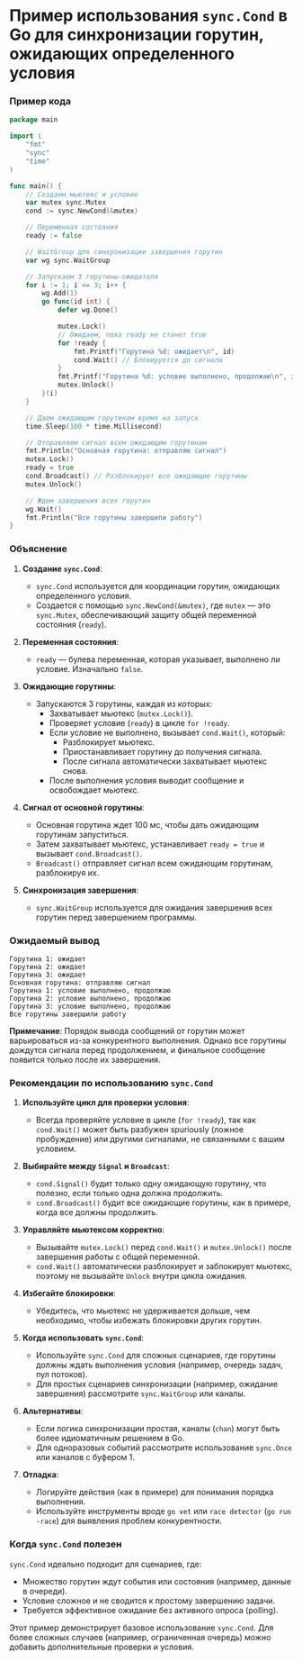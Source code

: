 # Пример использования `sync.Cond` в Go для синхронизации горутин, ожидающих определенного условия
### Пример кода

```go
package main

import (
	"fmt"
	"sync"
	"time"
)

func main() {
	// Создаем мьютекс и условие
	var mutex sync.Mutex
	cond := sync.NewCond(&mutex)

	// Переменная состояния
	ready := false

	// WaitGroup для синхронизации завершения горутин
	var wg sync.WaitGroup

	// Запускаем 3 горутины-ожидателя
	for i := 1; i <= 3; i++ {
		wg.Add(1)
		go func(id int) {
			defer wg.Done()

			mutex.Lock()
			// Ожидаем, пока ready не станет true
			for !ready {
				fmt.Printf("Горутина %d: ожидает\n", id)
				cond.Wait() // Блокируется до сигнала
			}
			fmt.Printf("Горутина %d: условие выполнено, продолжаю\n", id)
			mutex.Unlock()
		}(i)
	}

	// Даем ожидающим горутинам время на запуск
	time.Sleep(100 * time.Millisecond)

	// Отправляем сигнал всем ожидающим горутинам
	fmt.Println("Основная горутина: отправляю сигнал")
	mutex.Lock()
	ready = true
	cond.Broadcast() // Разблокирует все ожидающие горутины
	mutex.Unlock()

	// Ждем завершения всех горутин
	wg.Wait()
	fmt.Println("Все горутины завершили работу")
}
```

### Объяснение

1. **Создание `sync.Cond`**:
    - `sync.Cond` используется для координации горутин, ожидающих определенного условия.
    - Создается с помощью `sync.NewCond(&mutex)`, где `mutex` — это `sync.Mutex`, обеспечивающий защиту общей переменной состояния (`ready`).

2. **Переменная состояния**:
    - `ready` — булева переменная, которая указывает, выполнено ли условие. Изначально `false`.

3. **Ожидающие горутины**:
    - Запускаются 3 горутины, каждая из которых:
        - Захватывает мьютекс (`mutex.Lock()`).
        - Проверяет условие (`ready`) в цикле `for !ready`.
        - Если условие не выполнено, вызывает `cond.Wait()`, который:
            - Разблокирует мьютекс.
            - Приостанавливает горутину до получения сигнала.
            - После сигнала автоматически захватывает мьютекс снова.
        - После выполнения условия выводит сообщение и освобождает мьютекс.

4. **Сигнал от основной горутины**:
    - Основная горутина ждет 100 мс, чтобы дать ожидающим горутинам запуститься.
    - Затем захватывает мьютекс, устанавливает `ready = true` и вызывает `cond.Broadcast()`.
    - `Broadcast()` отправляет сигнал всем ожидающим горутинам, разблокируя их.

5. **Синхронизация завершения**:
    - `sync.WaitGroup` используется для ожидания завершения всех горутин перед завершением программы.

### Ожидаемый вывод

```
Горутина 1: ожидает
Горутина 2: ожидает
Горутина 3: ожидает
Основная горутина: отправляю сигнал
Горутина 1: условие выполнено, продолжаю
Горутина 2: условие выполнено, продолжаю
Горутина 3: условие выполнено, продолжаю
Все горутины завершили работу
```

**Примечание**: Порядок вывода сообщений от горутин может варьироваться из-за конкурентного выполнения. Однако все горутины дождутся сигнала перед продолжением, и финальное сообщение появится только после их завершения.

### Рекомендации по использованию `sync.Cond`

1. **Используйте цикл для проверки условия**:
    - Всегда проверяйте условие в цикле (`for !ready`), так как `cond.Wait()` может быть разбужен spuriously (ложное пробуждение) или другими сигналами, не связанными с вашим условием.

2. **Выбирайте между `Signal` и `Broadcast`**:
    - `cond.Signal()` будит только одну ожидающую горутину, что полезно, если только одна должна продолжить.
    - `cond.Broadcast()` будит все ожидающие горутины, как в примере, когда все должны продолжить.

3. **Управляйте мьютексом корректно**:
    - Вызывайте `mutex.Lock()` перед `cond.Wait()` и `mutex.Unlock()` после завершения работы с общей переменной.
    - `cond.Wait()` автоматически разблокирует и заблокирует мьютекс, поэтому не вызывайте `Unlock` внутри цикла ожидания.

4. **Избегайте блокировки**:
    - Убедитесь, что мьютекс не удерживается дольше, чем необходимо, чтобы избежать блокировки других горутин.

5. **Когда использовать `sync.Cond`**:
    - Используйте `sync.Cond` для сложных сценариев, где горутины должны ждать выполнения условия (например, очередь задач, пул потоков).
    - Для простых сценариев синхронизации (например, ожидание завершения) рассмотрите `sync.WaitGroup` или каналы.

6. **Альтернативы**:
    - Если логика синхронизации простая, каналы (`chan`) могут быть более идиоматичным решением в Go.
    - Для одноразовых событий рассмотрите использование `sync.Once` или каналов с буфером 1.

7. **Отладка**:
    - Логируйте действия (как в примере) для понимания порядка выполнения.
    - Используйте инструменты вроде `go vet` или `race detector` (`go run -race`) для выявления проблем конкурентности.

### Когда `sync.Cond` полезен
`sync.Cond` идеально подходит для сценариев, где:
- Множество горутин ждут события или состояния (например, данные в очереди).
- Условие сложное и не сводится к простому завершению задачи.
- Требуется эффективное ожидание без активного опроса (polling).

Этот пример демонстрирует базовое использование `sync.Cond`. Для более сложных случаев (например, ограниченная очередь) можно добавить дополнительные проверки и условия.
